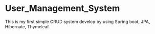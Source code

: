 # User_Management_System
This is my first simple CRUD system develop by using Spring boot, JPA, Hibernate, Thymeleaf.
